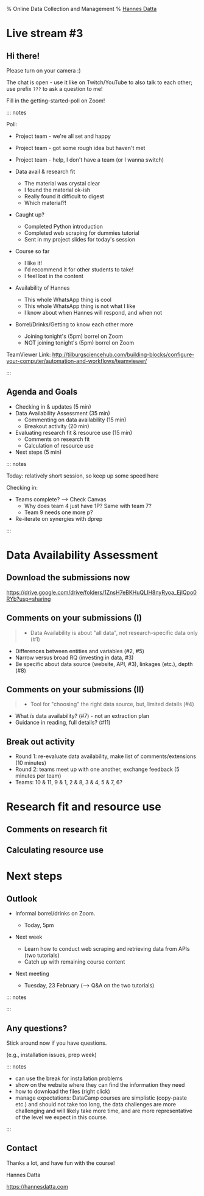 % Online Data Collection and Management
% [Hannes Datta](https://hannesdatta.com)

# Live stream #3

## Hi there!

Please turn on your camera :)

The chat is open - use it like on Twitch/YouTube to also talk to each other; use prefix `???` to ask a question to me!

Fill in the getting-started-poll on Zoom!

::: notes

Poll:

- Project team - we're all set and happy
- Project team - got some rough idea but haven't met
- Project team - help, I don't have a team (or I wanna switch)

- Data avail & research fit
  - The material was crystal clear
  - I found the material ok-ish
  - Really found it difficult to digest
  - Which material?!

- Caught up?
  - Completed Python introduction
  - Completed web scraping for dummies tutorial
  - Sent in my project slides for today's session

- Course so far
  - I like it!
  - I'd recommend it for other students to take!
  - I feel lost in the content

- Availability of Hannes
  - This whole WhatsApp thing is cool
  - This whole WhatsApp thing is not what I like
  - I know about when Hannes will respond, and when not

- Borrel/Drinks/Getting to know each other more
  - Joining tonight's (5pm) borrel on Zoom
  - NOT joining tonight's (5pm) borrel on Zoom


TeamViewer Link: http://tilburgsciencehub.com/building-blocks/configure-your-computer/automation-and-workflows/teamviewer/


:::


## Agenda and Goals

- Checking in & updates (5 min)
- Data Availability Assessment (35 min)
  - Commenting on data availability (15 min)
  - Breakout activity (20 min)
- Evaluating research fit & resource use (15 min)
  - Comments on research fit
  - Calculation of resource use
- Next steps (5 min)

::: notes

Today: relatively short session, so keep up some speed here

Checking in:
- Teams complete? --> Check Canvas
  - Why does team 4 just have 1P? Same with team 7?
  - Team 9 needs one more p?
- Re-iterate on synergies with dprep

:::

# Data Availability Assessment

## Download the submissions now

https://drive.google.com/drive/folders/1ZnsH7eBKHuQLIH8nyRyoa_EjIQpo0RYb?usp=sharing


## Comments on your submissions (I)

> - Data Availability is about "all data", not research-specific data only (#1)
- Differences between entities and variables (#2, #5)
- Narrow versus broad RQ (investing in data, #3)
- Be specific about data source (website, API, #3), linkages (etc.), depth (#8)

## Comments on your submissions (II)

>- Tool for "choosing" the right data source, but, limited details (#4)
- What *is* data availability? (#7) - not an extraction plan
- Guidance in reading, full details? (#11)

## Break out activity

- Round 1: re-evaluate data availability, make list of comments/extensions (10 minutes)
- Round 2: teams meet up with one another, exchange feedback (5 minutes per team)
- Teams: 10 & 11, 9 & 1, 2 & 8, 3 & 4, 5 & 7, 6?


# Research fit and resource use

## Comments on research fit

## Calculating resource use


# Next steps

## Outlook

- Informal borrel/drinks on Zoom.
  - Today, 5pm

- Next week
  - Learn how to conduct web scraping and retrieving data from APIs (two tutorials)
  - Catch up with remaining course content

- Next meeting
  - Tuesday, 23 February (--> Q&A on the two tutorials)


::: notes

:::


## Any questions?

Stick around now if you have questions.

(e.g., installation issues, prep week)

::: notes

* can use the break for installation problems
* show on the website where they can find the information they need
* how to download the files (right click)
* manage expectations: DataCamp courses are simplistic (copy-paste etc.) and should not take too long, the data challenges are more challenging and will likely take more time, and are more representative of the level we expect in this course.

:::

## Contact

Thanks a lot, and have fun with the course!

Hannes Datta

https://hannesdatta.com

